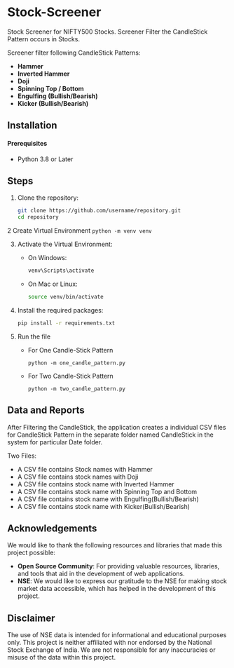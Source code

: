 # Stock-Screener
Stock Screener for NIFTY500 Stocks. Screener Filter the CandleStick Pattern occurs in Stocks.

Screener filter following CandleStick Patterns:
* **Hammer**
* **Inverted Hammer**
* **Doji**
* **Spinning Top / Bottom**
* **Engulfing (Bullish/Bearish)**
* **Kicker (Bullish/Bearish)**

## Installation

#### Prerequisites
* Python 3.8 or Later

## Steps

1. Clone the repository:
    ```bash
    git clone https://github.com/username/repository.git
    cd repository
    ```

2 Create Virtual Environment
    ```
    python -m venv venv
    ```

3. Activate the Virtual Environment:

    * On Windows:

        ```bash
        venv\Scripts\activate
        ```

    * On Mac or Linux:

        ```bash
        source venv/bin/activate
        ```

4. Install the required packages:

    ```bash
    pip install -r requirements.txt
    ```

5. Run the file
    * For One Candle-Stick Pattern

        ```
        python -m one_candle_pattern.py
        ```
    * For Two Candle-Stick Pattern

        ```
        python -m two_candle_pattern.py
        ```

## Data and Reports

After Filtering the CandleStick, the application creates a individual CSV files for CandleStick Pattern in the separate folder named CandleStick in the system for particular Date folder.

Two Files:
 - A CSV file contains Stock names with Hammer
 - A CSV file contains stock names with Doji
 - A CSV file contains stock name with Inverted Hammer
 - A CSV file contains stock name with Spinning Top and Bottom
 - A CSV file contains stock name with Engulfing(Bullish/Bearish)
 - A CSV file contains stock name with Kicker(Bullish/Bearish)

## Acknowledgements

We would like to thank the following resources and libraries that made this project possible:

* **Open Source Community**: For providing valuable resources, libraries, and tools that aid in the development of web applications.
* **NSE**: We would like to express our gratitude to the NSE for making stock market data accessible, which has helped in the development of this project.


## Disclaimer
The use of NSE data is intended for informational and educational purposes only. This project is neither affiliated with nor endorsed by the National Stock Exchange of India. We are not responsible for any inaccuracies or misuse of the data within this project.
